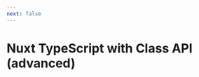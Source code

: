 ```yaml
---
next: false
---
```


# Nuxt TypeScript with Class API (advanced)

<Example name="class-api/advanced" />

